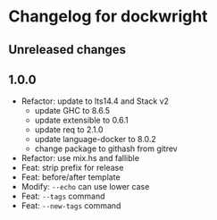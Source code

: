 # Changelog for dockwright

## Unreleased changes

## 1.0.0

- Refactor: update to lts14.4 and Stack v2
    - update GHC to 8.6.5
    - update extensible to 0.6.1
    - update req to 2.1.0
    - update language-docker to 8.0.2
    - change package to githash from gitrev
- Refactor: use mix.hs and fallible
- Feat: strip prefix for release
- Feat: before/after template
- Modify: `--echo` can use lower case
- Feat: `--tags` command
- Feat: `--new-tags` command
